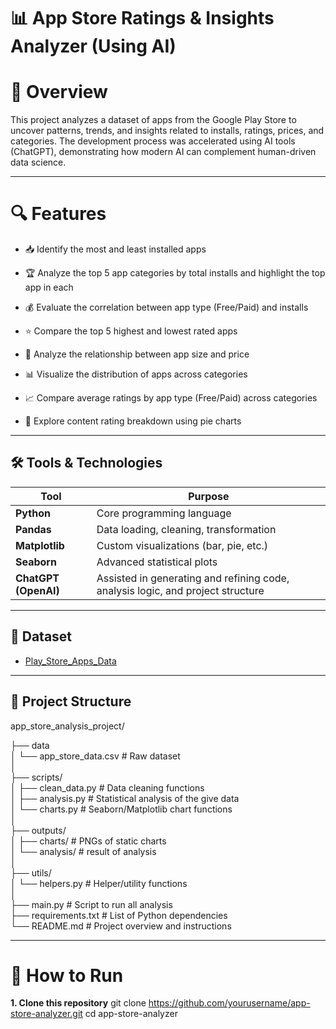 # 📊 App Store Ratings & Insights Analyzer (Using AI)

# 📌 Overview

This project analyzes a dataset of apps from the Google Play Store to uncover patterns, trends, and insights related to installs, ratings, prices, and categories. The development process was accelerated using AI tools (ChatGPT), demonstrating how modern AI can complement human-driven data science.

---

# 🔍 Features
- 📥 Identify the most and least installed apps

- 🏆 Analyze the top 5 app categories by total installs and highlight the top app in each

- 💰 Evaluate the correlation between app type (Free/Paid) and installs

- ⭐ Compare the top 5 highest and lowest rated apps

- 📏 Analyze the relationship between app size and price

- 📊 Visualize the distribution of apps across categories

- 📈 Compare average ratings by app type (Free/Paid) across categories

- 🧒 Explore content rating breakdown using pie charts

---

## 🛠️ Tools & Technologies

| Tool                 | Purpose                                                                         |
| -------------------- | ------------------------------------------------------------------------------- |
| **Python**           | Core programming language                                                       |
| **Pandas**           | Data loading, cleaning, transformation                                          |
| **Matplotlib**       | Custom visualizations (bar, pie, etc.)                                          |
| **Seaborn**          | Advanced statistical plots                                                      |
| **ChatGPT (OpenAI)** | Assisted in generating and refining code, analysis logic, and project structure |


---

## 📂 Dataset

- <a href="https://github.com/raja17042003/App-Store-Analysis/blob/main/Play_Store_Apps_Data.xlsx">Play_Store_Apps_Data</a>

---

## 📁 Project Structure

app_store_analysis_project/

├── data  
│ └── app_store_data.csv # Raw dataset  
│  
├── scripts/  
│ ├── clean_data.py # Data cleaning functions  
│ ├── analysis.py # Statistical analysis of the give data  
│ └── charts.py # Seaborn/Matplotlib chart functions  
│  
├── outputs/  
│ ├── charts/ # PNGs of static charts  
│ └── analysis/ #  result of analysis  
│  
├── utils/  
│ └── helpers.py # Helper/utility functions  
│  
├── main.py # Script to run all analysis  
├── requirements.txt # List of Python dependencies  
└── README.md # Project overview and instructions  

---

# 🚀 How to Run
**1. Clone this repository**
git clone https://github.com/yourusername/app-store-analyzer.git
cd app-store-analyzer
